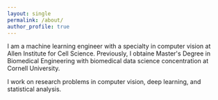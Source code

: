 ```yaml
---
layout: single
permalink: /about/
author_profile: true
---
```


I am a machine learning engineer with a specialty in computer vision at Allen Institute for Cell Science. Previously, I obtaine Master's Degree in Biomedical Engineering with biomedical data science concentration at Cornell University.

I work on research problems in computer vision, deep learning, and statistical analysis.
